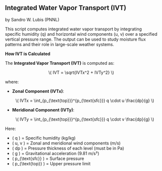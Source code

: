 ## Integrated Water Vapor Transport (IVT) ##
by Sandro W. Lubis (PNNL)

This script computes integrated water vapor transport by integrating specific humidity (q) and horizontal wind components (u, v) over a specified vertical pressure range. The output can be used to study moisture flux patterns and their role in large-scale weather systems.

**How IVT is Calculated**

The **Integrated Vapor Transport (IVT)** is computed as:

<p align="center"> 
    \( IVT = \sqrt{IVTx^2 + IVTy^2} \)
</p>

where:

- **Zonal Component (IVTx)**:
  <p align="center"> 
      \( IVTx = \int_{p_{\text{top}}}^{p_{\text{sfc}}} q \cdot u \frac{dp}{g} \)
  </p>

- **Meridional Component (IVTy)**:
  <p align="center"> 
      \( IVTy = \int_{p_{\text{top}}}^{p_{\text{sfc}}} q \cdot v \frac{dp}{g} \)
  </p>

Here:
- \( q \) = Specific humidity (kg/kg)
- \( u, v \) = Zonal and meridional wind components (m/s)
- \( dp \) = Pressure thickness of each level (must be in Pa)
- \( g \) = Gravitational acceleration (9.81 m/s²)
- \( p_{\text{sfc}} \) = Surface pressure
- \( p_{\text{top}} \) = Upper pressure limit 
